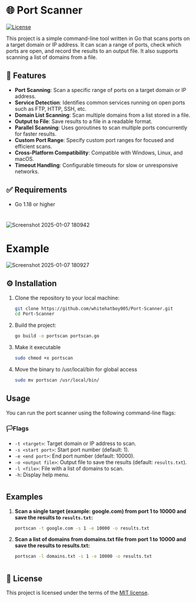 # 🌐 Port Scanner
[![License](https://img.shields.io/github/license/whitehatboy005/Port-Scanner)](LICENSE.md)

This project is a simple command-line tool written in Go that scans ports on a target domain or IP address. It can scan a range of ports, check which ports are open, and record the results to an output file. It also supports scanning a list of domains from a file.

## 🚀 Features

- **Port Scanning**: Scan a specific range of ports on a target domain or IP address.
- **Service Detection**: Identifies common services running on open ports such as FTP, HTTP, SSH, etc.
- **Domain List Scanning**: Scan multiple domains from a list stored in a file.
- **Output to File**: Save results to a file in a readable format.
- **Parallel Scanning**: Uses goroutines to scan multiple ports concurrently for faster results.
- **Custom Port Range**: Specify custom port ranges for focused and efficient scans.
- **Cross-Platform Compatibility**: Compatible with Windows, Linux, and macOS.
- **Timeout Handling**: Configurable timeouts for slow or unresponsive networks.

## ✅ Requirements

- Go 1.18 or higher
#
![Screenshot 2025-01-07 180942](https://github.com/user-attachments/assets/b28e743b-4396-4b74-996b-d510205e60e3)
# Example
![Screenshot 2025-01-07 180927](https://github.com/user-attachments/assets/4a145641-0a30-47b4-a243-56bac87fbdae)

## ⚙️ Installation

1. Clone the repository to your local machine:
   ```bash
   git clone https://github.com/whitehatboy005/Port-Scanner.git
   cd Port-Scanner
   ```
2. Build the project:
   ```bash
   go build -o portscan portscan.go
   ```
3. Make it executable
   ```bash
   sudo chmod +x portscan
   ```
4. Move the binary to /usr/local/bin for global access
   ```bash
   sudo mv portscan /usr/local/bin/
   ```
## Usage

You can run the port scanner using the following command-line flags:

### 🏳️Flags

- `-t <target>`: Target domain or IP address to scan.
- `-s <start port>`: Start port number (default: 1).
- `-e <end port>`: End port number (default: 10000).
- `-o <output file>`: Output file to save the results (default: `results.txt`).
- `-l <file>`: File with a list of domains to scan.
- `-h`: Display help menu.
#
## Examples

1. **Scan a single target (example: google.com) from port 1 to 10000 and save the results to `results.txt`:**

   ```bash
   portscan -t google.com -s 1 -e 10000 -o results.txt
   ```
2. **Scan a list of domains from domains.txt file from port 1 to 10000 and save the results to results.txt:**
   ```bash
   portscan -l domains.txt -s 1 -e 10000 -o results.txt
   ```
#
## 📝 License

This project is licensed under the terms of the [MIT license](LICENSE.md).
